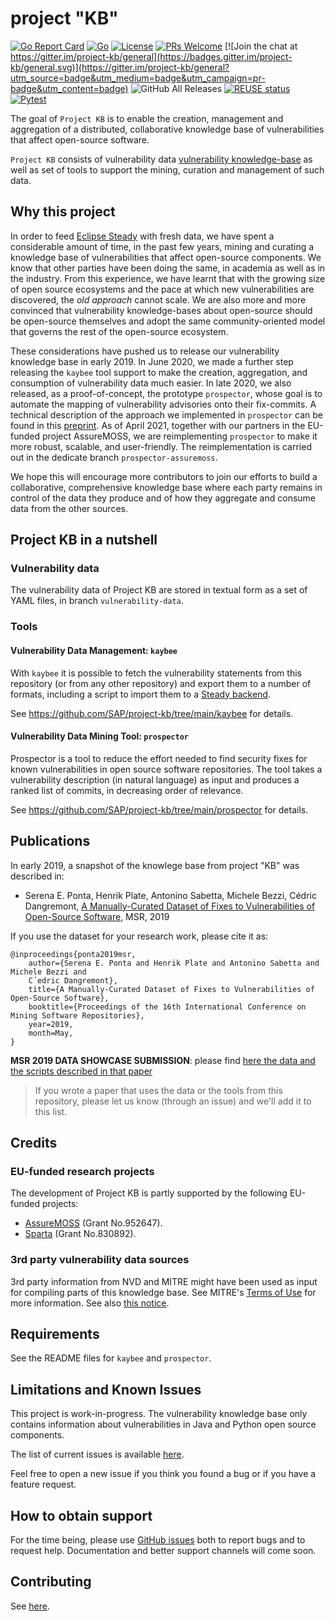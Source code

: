 # project "KB"

[![Go Report Card](https://goreportcard.com/badge/github.com/sap/project-kb)](https://goreportcard.com/report/github.com/sap/project-kb)
[![Go](https://github.com/sap/project-kb/workflows/Go/badge.svg)](https://github.com/SAP/project-kb/actions?query=workflow%3AGo)
[![License](https://img.shields.io/badge/license-Apache%202.0-blue.svg)](https://github.com/SAP/project-kb/blob/master/LICENSE.txt)
[![PRs Welcome](https://img.shields.io/badge/PRs-welcome-brightgreen.svg)](https://github.com/sap/project-kb/#contributing)
[![Join the chat at https://gitter.im/project-kb/general](https://badges.gitter.im/project-kb/general.svg)](https://gitter.im/project-kb/general?utm_source=badge&utm_medium=badge&utm_campaign=pr-badge&utm_content=badge)
![GitHub All Releases](https://img.shields.io/github/downloads/SAP/PROJECT-KB/total)
[![REUSE status](https://api.reuse.software/badge/github.com/sap/project-kb)](https://api.reuse.software/info/github.com/sap/project-kb)
[![Pytest](https://github.com/SAP/project-kb/actions/workflows/python.yml/badge.svg)](https://github.com/SAP/project-kb/actions/workflows/python.yml)


The goal of `Project KB` is to enable the creation, management and aggregation of a
distributed, collaborative knowledge base of vulnerabilities that affect
open-source software.

`Project KB` consists of vulnerability data [vulnerability knowledge-base](vulnerability-data)
as well as set of tools to support the mining, curation and management of such data.


## Why this project

In order to feed [Eclipse Steady](https://github.com/eclipse/steady/) with fresh
data, we have spent a considerable amount of time, in the past few years, mining
and curating a knowledge base of vulnerabilities that affect open-source
components. We know that other parties have been doing the same, in academia as
well as in the industry. From this experience, we have learnt that with the
growing size of open source ecosystems and the pace at which new vulnerabilities
are discovered, the _old approach_ cannot scale. We are also more and more
convinced that vulnerability knowledge-bases about open-source should be
open-source themselves and adopt the same community-oriented model that governs
the rest of the open-source ecosystem.

These considerations have pushed us to release our vulnerability knowledge base
in early 2019. In June 2020, we made a further step releasing the `kaybee` tool support to
make the creation, aggregation, and consumption of vulnerability data much
easier. In late 2020, we also released, as a proof-of-concept, the prototype
`prospector`, whose goal is to automate the mapping of vulnerability advisories
onto their fix-commits. A technical description of the approach we implemented in
`prospector` can be found in this [preprint](https://arxiv.org/abs/2103.13375).
As of April 2021, together with our partners in the EU-funded project AssureMOSS,
we are reimplementing `prospector` to make it more robust, scalable, and user-friendly.
The reimplementation is carried out in the dedicate branch `prospector-assuremoss`.

We hope this will encourage more contributors to join our efforts to build a
collaborative, comprehensive knowledge base where each party remains in control
of the data they produce and of how they aggregate and consume data from the
other sources.

## Project KB in a nutshell

### Vulnerability data

The vulnerability data of Project KB are stored in textual form as a set of YAML files, in branch `vulnerability-data`.

### Tools

#### Vulnerability Data Management: `kaybee`

With `kaybee` it is possible to fetch the vulnerability statements from this
repository (or from any other repository) and export them to a number of
formats, including a script to import them to a [Steady
backend](https://github.com/eclipse/steady).

See https://github.com/SAP/project-kb/tree/main/kaybee for details. 

#### Vulnerability Data Mining Tool: `prospector`

Prospector is a tool to reduce the effort needed to find security fixes for known vulnerabilities in open source software repositories.
The tool takes a vulnerability description (in natural language) as input and produces a ranked list of commits, in decreasing order of relevance.

See https://github.com/SAP/project-kb/tree/main/prospector for details.

## Publications

In early 2019, a snapshot of the knowlege base from project "KB" was described in:

  - Serena E. Ponta, Henrik Plate, Antonino Sabetta, Michele Bezzi, Cédric
    Dangremont, [A Manually-Curated Dataset of Fixes to Vulnerabilities of
    Open-Source Software](http://arxiv.org/abs/1902.02595), MSR, 2019

If you use the dataset for your research work, please cite it as:

```
@inproceedings{ponta2019msr,
    author={Serena E. Ponta and Henrik Plate and Antonino Sabetta and Michele Bezzi and
    C´edric Dangremont},
    title={A Manually-Curated Dataset of Fixes to Vulnerabilities of Open-Source Software},
    booktitle={Proceedings of the 16th International Conference on Mining Software Repositories},
    year=2019,
    month=May,
}
```

**MSR 2019 DATA SHOWCASE SUBMISSION**: please find [here the data and the
scripts described in that paper](MSR2019)

> If you wrote a paper that uses the data or the tools from this repository, please let us know (through an issue) and we'll add it to this list.

## Credits

### EU-funded research projects

The development of Project KB is partly supported by the following EU-funded projects:

* [AssureMOSS](https://assuremoss.eu) (Grant No.952647).
* [Sparta](https://www.sparta.eu/) (Grant No.830892).


### 3rd party vulnerability data sources

3rd party information from NVD and MITRE might have been used as input
for compiling parts of this knowledge base. See MITRE's [Terms of
Use](http://cve.mitre.org/about/termsofuse.html) for more information.
See also [this notice](NOTICE.txt).

## Requirements

See the README files for `kaybee` and `prospector`.

## Limitations and Known Issues

This project is work-in-progress. The vulnerability knowledge base only contains
information about vulnerabilities in Java and Python open source components.

The list of current issues is available
[here](https://github.com/SAP/project-kb/issues).

Feel free to open a new issue if you think you found a bug or if you have a feature request.

## How to obtain support

For the time being, please use [GitHub
issues](https://github.com/SAP/project-kb/issues) both to report bugs and to
request help. Documentation and better support channels will come soon.

## Contributing

See [here](CONTRIBUTING.md).
